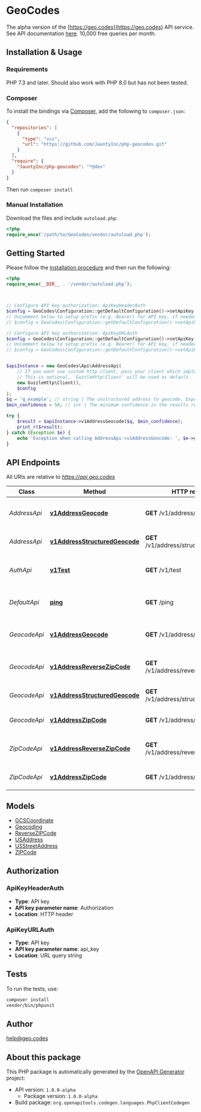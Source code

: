 # GeoCodes

The alpha version of the [https://geo.codes](https://geo.codes) API service. See API documentation [here](https://geo.codes/docs/api). 10,000 free queries per month.


## Installation & Usage

### Requirements

PHP 7.3 and later.
Should also work with PHP 8.0 but has not been tested.

### Composer

To install the bindings via [Composer](https://getcomposer.org/), add the following to `composer.json`:

```json
{
  "repositories": [
    {
      "type": "vcs",
      "url": "https://github.com/JauntyInc/php-geocodes.git"
    }
  ],
  "require": {
    "JauntyInc/php-geocodes": "*@dev"
  }
}
```

Then run `composer install`

### Manual Installation

Download the files and include `autoload.php`:

```php
<?php
require_once('/path/to/GeoCodes/vendor/autoload.php');
```

## Getting Started

Please follow the [installation procedure](#installation--usage) and then run the following:

```php
<?php
require_once(__DIR__ . '/vendor/autoload.php');



// Configure API key authorization: ApiKeyHeaderAuth
$config = GeoCodes\Configuration::getDefaultConfiguration()->setApiKey('Authorization', 'YOUR_API_KEY');
// Uncomment below to setup prefix (e.g. Bearer) for API key, if needed
// $config = GeoCodes\Configuration::getDefaultConfiguration()->setApiKeyPrefix('Authorization', 'Bearer');

// Configure API key authorization: ApiKeyURLAuth
$config = GeoCodes\Configuration::getDefaultConfiguration()->setApiKey('api_key', 'YOUR_API_KEY');
// Uncomment below to setup prefix (e.g. Bearer) for API key, if needed
// $config = GeoCodes\Configuration::getDefaultConfiguration()->setApiKeyPrefix('api_key', 'Bearer');


$apiInstance = new GeoCodes\Api\AddressApi(
    // If you want use custom http client, pass your client which implements `GuzzleHttp\ClientInterface`.
    // This is optional, `GuzzleHttp\Client` will be used as default.
    new GuzzleHttp\Client(),
    $config
);
$q = 'q_example'; // string | The unstructured address to geocode. Expected to be roughly the format that is used by the USPS to deliver mail.
$min_confidence = 56; // int | The minimum confidence in the results required to return an address, as a percentage between 0 and 100. Default: 30. To accept only exact data matches, choose 100. To be as permissive as possible, set it to 0. We don't recommend setting this higher than 90. It is very common for people to write their own addresses in ways that deviate from the exact match.

try {
    $result = $apiInstance->v1AddressGeocode($q, $min_confidence);
    print_r($result);
} catch (Exception $e) {
    echo 'Exception when calling AddressApi->v1AddressGeocode: ', $e->getMessage(), PHP_EOL;
}

```

## API Endpoints

All URIs are relative to *https://api.geo.codes*

Class | Method | HTTP request | Description
------------ | ------------- | ------------- | -------------
*AddressApi* | [**v1AddressGeocode**](docs/Api/AddressApi.md#v1addressgeocode) | **GET** /v1/address/geocode | Geocode an unstructured address string
*AddressApi* | [**v1AddressStructuredGeocode**](docs/Api/AddressApi.md#v1addressstructuredgeocode) | **GET** /v1/address/structured_geocode | Geocode structured addresses
*AuthApi* | [**v1Test**](docs/Api/AuthApi.md#v1test) | **GET** /v1/test | Ping function that tests the API Key
*DefaultApi* | [**ping**](docs/Api/DefaultApi.md#ping) | **GET** /ping | Ping the service without credentials
*GeocodeApi* | [**v1AddressGeocode**](docs/Api/GeocodeApi.md#v1addressgeocode) | **GET** /v1/address/geocode | Geocode an unstructured address string
*GeocodeApi* | [**v1AddressReverseZipCode**](docs/Api/GeocodeApi.md#v1addressreversezipcode) | **GET** /v1/address/reverse_zip_code | Convert a coordinate to a ZIP Code
*GeocodeApi* | [**v1AddressStructuredGeocode**](docs/Api/GeocodeApi.md#v1addressstructuredgeocode) | **GET** /v1/address/structured_geocode | Geocode structured addresses
*GeocodeApi* | [**v1AddressZipCode**](docs/Api/GeocodeApi.md#v1addresszipcode) | **GET** /v1/address/zip_code | Convert a ZIP Code to a coordinate
*ZipCodeApi* | [**v1AddressReverseZipCode**](docs/Api/ZipCodeApi.md#v1addressreversezipcode) | **GET** /v1/address/reverse_zip_code | Convert a coordinate to a ZIP Code
*ZipCodeApi* | [**v1AddressZipCode**](docs/Api/ZipCodeApi.md#v1addresszipcode) | **GET** /v1/address/zip_code | Convert a ZIP Code to a coordinate

## Models

- [GCSCoordinate](docs/Model/GCSCoordinate.md)
- [Geocoding](docs/Model/Geocoding.md)
- [ReverseZIPCode](docs/Model/ReverseZIPCode.md)
- [USAddress](docs/Model/USAddress.md)
- [USStreetAddress](docs/Model/USStreetAddress.md)
- [ZIPCode](docs/Model/ZIPCode.md)

## Authorization

### ApiKeyHeaderAuth

- **Type**: API key
- **API key parameter name**: Authorization
- **Location**: HTTP header



### ApiKeyURLAuth

- **Type**: API key
- **API key parameter name**: api_key
- **Location**: URL query string


## Tests

To run the tests, use:

```bash
composer install
vendor/bin/phpunit
```

## Author

help@geo.codes

## About this package

This PHP package is automatically generated by the [OpenAPI Generator](https://openapi-generator.tech) project:

- API version: `1.0.0-alpha`
    - Package version: `1.0.0-alpha`
- Build package: `org.openapitools.codegen.languages.PhpClientCodegen`
